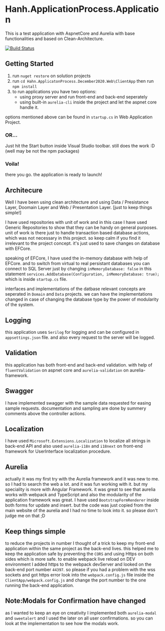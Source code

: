 # Hanh.ApplicationProcess.Application

This is a test application with AspnetCore and Aurelia with base functionalities and based on Clean-Architecture.

[![Build Status](https://www.travis-ci.com/MRebati/Hahn.ApplicatonProcess.Application.svg?branch=master)](https://www.travis-ci.com/MRebati/Hahn.ApplicatonProcess.Application)

## Getting Started

1. run `nuget restore` on solution projects
2. run `cd Hahn.ApplicatonProcess.December2020.Web\ClientApp` then run `npm install`
3. to run applications you have two options:
    - using proxy server and run front-end and back-end seperately
    -  using built-in `aurelia-cli` inside the project and let the aspnet core handle it.
  
  options mentioned above can be found in `startup.cs` in Web Application Project.

### OR...

Just hit the Start button inside Visual Studio toolbar. still does the work :D
(well may be not the npm packages)

### Voila! 
  there you go. the application is ready to launch!

## Architecure
  Well I have been using clean architecture and using Data / Presistance Layer, Doomain Layer and Web / Presentation Layer. [just to keep things simple!]

  I have used repositories with unit of work and in this case I have used Generic Repositories to show that they can be handy on general purposes. unit of work is there just to handle transaction based database actions, which was not necessary in this project. so keep calm if you find it irrelevant to the project concept. it's just used to save changes on database with EFCore.

  speaking of EFCore, I have used the in-memory database with help of EFCore. and to switch from virtual to real persistant databases you can connect to SQL Server just by changing `inMemoryDatabase: false` in this statement `services.AddDatabase(Configuration, inMemoryDatabase: true);` which is inside `startup.cs` file.

  interfaces and implementations of the datbase relevant concepts are seperated in `Domain` and `Data` projects. we can have the implementations changed in case of changing the database type by the power of modularity of the system.

## Logging
  this application uses `Serilog` for logging and can be configured in `appsettings.json` file. and also every request to the server will be logged.

## Validation
  this application has both front-end and back-end validation. with help of `fluentValidation` on aspnet core and `aurelia-validation` on aurelia-framework.

## Swagger
  I have implemented swagger with the sample data requested for easing sample requests. documentation and sampling are done by summery comments above the controller actions.

## Localization

I have used `Microsoft.Extensions.Localization` to localize all strings in back-end API and also used `aurelia-i18n` and `i18next` on front-end framework for UserInterface localization procedure.

## Aurelia
  actually it was my first try with the Aurelia framework and it was new to me. so I had to search the web a lot. and it was fun working with it. but my speciality is more with Angular Framework. it was great to see that aurelia works with webpack and TypeScript and also the modularity of the application framework was great. I have used `BootstrapFormRenderer` inside both forms for update and insert. but the code was just copied from the main website of the aurelia and I had no time to look into it. so please don't judge me on that ;D

## Keep things simple
  to reduce the projects in number I thought of a trick to keep my front-end application within the same project as the back-end lives. this helped me to keep the application safe by preventing the `CORS` and using Https on both sides which is more safe. to enable webpack live reload on DEV environment I added https to the webpack devServer and looked on the back-end port number `44397`. so please if you had a problem with the wss sockets and got https error look into the `webpack.config.js` file inside the `ClientApp/webpack.config.js` and change the port number to the one running the back-end application.

## Note:Modals for Confirmation have changed
  as I wanted to keep an eye on creativity I implemented both `aurelia-modal` and `sweetalert`
  and I used the later on all user confirmations.
  so you can look at the implementation to see how the modals work.
